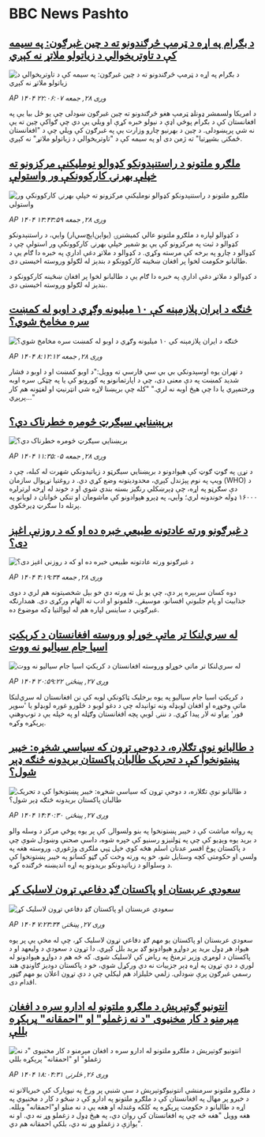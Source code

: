 # BBC News Pashto## [د بګرام په اړه د ټرمپ څرګندونو ته د چین غبرګون: په سیمه کې د تاوتریخوالي د زیاتولو ملاتړ نه کېږي](https://www.bbc.com/pashto/articles/c3drpxvnlvyo?at_medium=RSS&at_campaign=rss?at_campaign=githubrss)![د بګرام په اړه د ټرمپ څرګندونو ته د چین غبرګون: په سیمه کې د تاوتریخوالي د زیاتولو ملاتړ نه کېږي](https://ichef.bbci.co.uk/ace/ws/240/cpsprodpb/2a76/live/a82f9070-95a4-11f0-90f2-5f87cb020b24.jpg)_AP ۱۴۰۴ وږی ۲۸, جمعه ۲۲:۰۶:۰۷_د امریکا ولسمشر ډونلډ ټرمپ هغو څرګندونو ته چین غبرګون ښودلی چې یو ځل بیا یې په افغانستان کې د بګرام پوځي اډې د نیولو خبره کړې او ویلي یې دي چې ګواکې چین ته یې نه شي پرېښودلی.
د چین د بهرنیو چارو وزارت یې په غبرګون کې ویلي چې د "افغانستان ځمکنۍ بشپړتیا" ته ژمن دی او  په سیمه کې د "تاوتریخوالي د زیاتولو ملاتړ" نه کېږي.## [ملګرو ملتونو د راستنېدونکو کډوالو نوملیکنې مرکزونو ته خپلې بهرنۍ کارکوونکې ور واستولې](https://www.bbc.com/pashto/articles/c5yek0epvn4o?at_medium=RSS&at_campaign=rss?at_campaign=githubrss)![ملګرو ملتونو د راستنېدونکو کډوالو نوملیکنې مرکزونو ته خپلې بهرنۍ کارکوونکې ور واستولې](https://ichef.bbci.co.uk/ace/ws/240/cpsprodpb/f6b3/live/5688f1a0-956b-11f0-84c8-99de564f0440.jpg)_AP ۱۴۰۴ وږی ۲۸, جمعه ۱۳:۴۳:۵۹_د کډوالو لپاره د ملګرو ملتونو عالي کمیشنرۍ (یو‌اېن‌اېچ‌سي‌ار) وايي، د راستنېدونکو کډوالو د ثبت په مرکزونو کې یې یو شمېر خپلې بهرنۍ کارکوونکې ور استولې چې د کډوالو د چارو په برخه کې مرسته وکړي.
د کډوالو د ملاتړ دغې ادارې په خبره دا ګام یې د طالبانو حکومت لخوا پر افغان ښځینه کارکوونکو د بندېز له لګولو وروسته اخیستی دی. 

د کډوالو د ملاتړ دغې ادارې په خبره دا ګام یې د طالبانو لخوا پر افغان ښځینه کارکوونکو د بندېز له لګولو وروسته اخیستی دی.## [ څنګه د ایران پلازمېنه کې ۱۰ میلیونه وګړي د اوبو له کمښت سره مخامخ شوي؟](https://www.bbc.com/pashto/articles/c2ejz38l109o?at_medium=RSS&at_campaign=rss?at_campaign=githubrss)![ څنګه د ایران پلازمېنه کې ۱۰ میلیونه وګړي د اوبو له کمښت سره مخامخ شوي؟](https://ichef.bbci.co.uk/ace/ws/240/cpsprodpb/6181/live/df2cf160-93df-11f0-b391-6936825093bd.jpg)_AP ۱۴۰۴ وږی ۲۸, جمعه ۸:۱۲:۱۲_د تهران یوه اوسېدونکي بي بي سي فارسي ته وویل:"د اوبو کمښت او د اوبو د فشار شدید کمښت په دې معنی دی، چې د اپارتمانونو په کورونو کې یا په چټکۍ سره اوبه ورختمېږي یا دا چې هېڅ اوبه نه لري."
"کله چې برېښنا لاړه شي انټرنیټ او لفټونه هم کار پرېږي..."## [ برېښنايي سیګرټ څومره خطرناک دي؟](https://www.bbc.com/pashto/articles/czrynv0mdvmo?at_medium=RSS&at_campaign=rss?at_campaign=githubrss)![ برېښنايي سیګرټ څومره خطرناک دي؟](https://ichef.bbci.co.uk/ace/ws/240/cpsprodpb/c126/live/6a119fc0-51d1-11f0-8485-7bd50fa63665.jpg)_AP ۱۴۰۴ وږی ۲۸, جمعه ۱۱:۳۵:۰۵_د نړۍ په ګوټ ګوټ کې هېوادونو د برېښنايي سیګرټو د زیاتیدونکي شهرت له کبله، چې د ویپ په نوم پېژندل کېږي، محدودیتونه وضع کړي دي.
د روغتیا نړیوال سازمان (WHO) د دې سګرټو په اړه، چې ډېرښکلي رنګیز بسته بندي شوي او د خوند له اړخه لږترلږه ۱۶۰۰۰ ډوله خوندونه لري؛ وايي، په ډېرو هېوادونو کې ماشومان او تنکي ځوانان د لویانو په پرتله دا سګرټ ډیرڅکوي.## [د غبرګونو ورته عادتونه طبیعي خبره ده او که د روزنې اغېز دی؟ ](https://www.bbc.com/pashto/articles/cjw7452g6exo?at_medium=RSS&at_campaign=rss?at_campaign=githubrss)![د غبرګونو ورته عادتونه طبیعي خبره ده او که د روزنې اغېز دی؟ ](https://ichef.bbci.co.uk/ace/ws/240/cpsprodpb/b8f9/live/bd9db7b0-8f24-11f0-9cf6-cbf3e73ce2b9.jpg)_AP ۱۴۰۴ وږی ۲۸, جمعه ۴:۱۹:۳۴_دوه کسان سربېره پر دې، چې یو بل ته ورته دي‌ خو بېل شخصیتونه هم لري د دوی جذابیت او پام جلبونې افسانو، موسیقۍ، فلمونو او ادب ته الهام ورکړی دی.
همدارنګه غبرګوني د ساینس لپاره هم له لېوالتیا ډکه موضوع ده.## [له سري‌لنکا تر ماتې خوړلو وروسته افغانستان د کرېکټ اسیا جام سیالیو نه ووت](https://www.bbc.com/pashto/articles/c20z9pp34pzo?at_medium=RSS&at_campaign=rss?at_campaign=githubrss)![له سري‌لنکا تر ماتې خوړلو وروسته افغانستان د کرېکټ اسیا جام سیالیو نه ووت](https://ichef.bbci.co.uk/ace/ws/240/cpsprodpb/9690/live/50410700-94d1-11f0-84c8-99de564f0440.jpg)_AP ۱۴۰۴ وږی ۲۷, پينځنۍ ۲۰:۵۹:۲۲_د کرېکټ اسیا جام سیالیو په یوه برخلیک ټاکونکې لوبه کې نن افغانستان له سري‌لنکا ماتې وخوړه او افغان لوبډله ونه توانېدله چې د دغو لوبو د څلورو غوره لوبډلو یا 'سوپر فور' پړاو ته لار پيدا کړي.
د نننۍ لوبې پچه افغانستان وګټله او په خپله یې د توپ‌وهنې پرېکړه وکړه.## [د طالبانو نوې تګلاره، د دوحې تړون که سیاسي شخړه: خیبر پښتونخوا کې د تحریک طالبان پاکستان بریدونه څنګه ډېر شول؟](https://www.bbc.com/pashto/articles/cjr5lgrzqqzo?at_medium=RSS&at_campaign=rss?at_campaign=githubrss)![د طالبانو نوې تګلاره، د دوحې تړون که سیاسي شخړه: خیبر پښتونخوا کې د تحریک طالبان پاکستان بریدونه څنګه ډېر شول؟](https://ichef.bbci.co.uk/ace/ws/240/cpsprodpb/0dd4/live/c7ffbb10-9477-11f0-9cf6-cbf3e73ce2b9.jpg)_AP ۱۴۰۴ وږی ۲۷, پينځنۍ ۱۴:۴۰:۳۰_په روانه میاشت کې د خیبر پښتونخوا په بنو ولسوالۍ کې پر یوه پوځي مرکز د وسله‌ والو د برید یوه وېډیو کې چې په ټولنیزو رسنیو کې خپره شوه، داسې صحنې وښودل شوې چې د پاکستان پوځ افسر عدنان اسلم هڅه کوي خپل ټپي ملګری وژغوري. وروسته هغه په ولسي او حکومتي کچه وستایل شو، خو په ورته وخت کې ګڼو کسانو په خیبر پښتونخوا کې د وسلوالو د زیاتېدونکو بریدونو په اړه اندېښنه څرګنده کړه.## [سعودي عربستان او پاکستان ګډ دفاعي تړون لاسلیک کړ](https://www.bbc.com/pashto/articles/cy4jn2n5gq9o?at_medium=RSS&at_campaign=rss?at_campaign=githubrss)![سعودي عربستان او پاکستان ګډ دفاعي تړون لاسلیک کړ](https://ichef.bbci.co.uk/ace/ws/240/cpsprodpb/eec5/live/40a76990-9460-11f0-9cf6-cbf3e73ce2b9.jpg)_AP ۱۴۰۴ وږی ۲۷, پينځنۍ ۷:۲۳:۳۴_سعودي عربستان او پاکستان یو مهم ګډ دفاعي تړون لاسلیک کړ، چې له مخې یې پر یوه هېواد هر ډول برید پر دواړو هېوادونو ګډ برید بلل کېږي. دا تړون د سعودي د ولیعهد او د پاکستان د لومړي وزیر ترمنځ په ریاض کې لاسلیک شوی. که څه هم د دواړو هېوادونو له لوري د دې تړون په اړه ډېر جزییات نه دي ورکړل شوي، خو د پاکستان دودیز ګاونډي هند رسمي غبرګون پرې ښودلی. زلمي خليلزاد هم ليکلي چې د دې تړون اعلان يو مهم ګټور اقدام دی.## [انتونیو ګوتېرېش د ملګرو ملتونو له ادارو سره د افغان مېرمنو د کار مخنیوی "د نه زغملو" او "احمقانه" پرېکړه بللې](https://www.bbc.com/pashto/articles/ckg655n5p4mo?at_medium=RSS&at_campaign=rss?at_campaign=githubrss)![انتونیو ګوتېرېش د ملګرو ملتونو له ادارو سره د افغان مېرمنو د کار مخنیوی "د نه زغملو" او "احمقانه" پرېکړه بللې](https://ichef.bbci.co.uk/ace/ws/240/cpsprodpb/0039/live/279b3360-93e2-11f0-84c8-99de564f0440.jpg)_AP ۱۴۰۴ وږی ۲۶, څلرنۍ ۱۸:۰۴:۳۱_د ملګرو ملتونو سرمنشي انتونیوګوتېرېش د سې شنبې پر ورځ په نیویارک کې خبریالانو ته د خبرو پر مهال په افغانستان کې د ملګرو ملتونو په ادارو کې د ښځو د کار د مخنيوي په اړه د طالبانو د حکومت پرېکړه په کلکه وغندله او هغه يې د نه منلو او"احمقانه" وبلله.
هغه وویل "هغه څه چې په افغانستان کې روان دي، په هېڅ ډول د زغملو وړ نه دي. او نه یوازې د زغملو وړ نه دي، بلکې احمقانه هم دي".